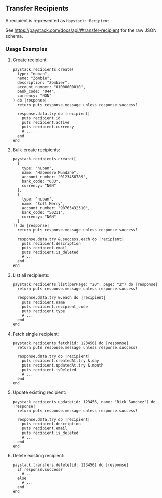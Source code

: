 ## Transfer Recipients

A recipient is represented as `Haystack::Recipient`.

See <https://paystack.com/docs/api/#transfer-recipient> for the raw JSON schema.

### Usage Examples

1. Create recipient:

   ```crystal
   paystack.recipients.create(
     type: "nuban",
     name: "Zombie",
     description: "Zombier",
     account_number: "01000000010",
     bank_code: "044",
     currency: "NGN"
   ) do |response|
     return puts response.message unless response.success?

     response.data.try do |recipient|
       puts recipient.id
       puts recipient.active
       puts recipient.currency
       # ...
     end
   end
   ```

1. Bulk-create recipients:

   ```crystal
   paystack.recipients.create([
     {
       type: "nuban",
       name: "Habenero Mundane",
       account_number: "0123456789",
       bank_code: "033",
       currency: "NGN"
     },
     {
       type: "nuban",
       name: "Soft Merry",
       account_number: "98765432310",
       bank_code: "50211",
       currency: "NGN"
     }
   ]) do |response|
     return puts response.message unless response.success?

     response.data.try &.success.each do |recipient|
       puts recipient.description
       puts recipient.email
       puts recipient.is_deleted
       # ...
     end
   end
   ```

1. List all recipients:

   ```crystal
   paystack.recipients.list(perPage: "20", page: "2") do |response|
     return puts response.message unless response.success?

     response.data.try &.each do |recipient|
       puts recipient.name
       puts recipient.recipient_code
       puts recipient.type
       # ...
     end
   end
   ```

1. Fetch single recipient:

   ```crystal
   paystack.recipients.fetch(id: 123456) do |response|
     return puts response.message unless response.success?

     response.data.try do |recipient|
       puts recipient.createdAt.try &.day
       puts recipient.updatedAt.try &.month
       puts recipient.isDeleted
       # ...
     end
   end
   ```

1. Update existing recipient:

   ```crystal
   paystack.recipients.update(id: 123456, name: "Rick Sanchez") do |response|
     return puts response.message unless response.success?

     response.data.try do |recipient|
       puts recipient.description
       puts recipient.email
       puts recipient.is_deleted
       # ...
     end
   end
   ```

1. Delete existing recipient:

   ```crystal
   paystack.transfers.delete(id: 123456) do |response|
     if response.success?
       # ...
     else
       # ...
     end
   end
   ```
